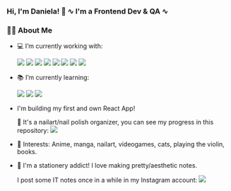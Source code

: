 ### Hi, I'm Daniela! 👋 ∿ I'm a Frontend Dev & QA ∿

### :woman_technologist: About Me

- :computer: I’m currently working with:

  <a href="https://developer.mozilla.org/en-US/docs/Web/JavaScript"><img src="https://img.shields.io/badge/-JavaScript-F7DF1E?logo=JavaScript&logoColor=white"/></a> <a href="https://www.typescriptlang.org/"><img src="https://img.shields.io/badge/-TypeScript-3178C6?logo=TypeScript&logoColor=white"/></a> <a href="https://reactjs.org/"><img src="https://img.shields.io/badge/-ReactJS-61DAFB?logo=React&logoColor=black"/></a> <a href="https://sass-lang.com/"><img src="https://img.shields.io/badge/-Sass-CC6699?logo=Sass&logoColor=white"/></a>
  <a href="https://code.visualstudio.com/"><img src="https://img.shields.io/badge/-Visual%20Studio%20Code-007ACC?logo=Visual-Studio-Code"/></a> <a href="https://www.atlassian.com/es/software/jira"><img src="https://img.shields.io/badge/-Jira-0052CC?logo=Jira-Software"/></a> <a href="https://www.atlassian.com/es/software/confluence"><img src="https://img.shields.io/badge/-Confluence-172B4D?logo=Confluence"/></a> <a href="https://www.postman.com/"><img src="https://img.shields.io/badge/-Postman-FF6C37?logo=Postman&logoColor=white"/></a>
  
- :books: I’m currently learning:

  <a href="https://playwright.dev/"><img src="https://img.shields.io/badge/-Playwright-2EAD33?logo=Playwright&logoColor=white"/></a> <a href="https://www.cypress.io/"><img src="https://img.shields.io/badge/-Cypress-17202C?logo=Cypress"/></a> <a href="https://storybook.js.org/"><img src="https://img.shields.io/badge/-Storybook-FF4785?logo=Storybook&logoColor=white"/></a>
  
- I'm building my first and own React App!

  :nail_care: It's a nailart/nail polish organizer, you can see my progress in this repository: <a href="https://github.com/mitsudani/tsume-frontend"><img src="https://img.shields.io/badge/-GitHub-grey?logo=GitHub"/></a>

- :purple_heart: Interests: Anime, manga, nailart, videogames, cats, playing the violin, books.

- :pencil: I'm a stationery addict! I love making pretty/aesthetic notes.

  I post some IT notes once in a while in my Instagram account: <a href="https://instagram.com/mitsudani"><img src="https://img.shields.io/badge/-@mitsudani-blueviolet?style=flat&logo=Instagram&logoColor=white"/></a>





